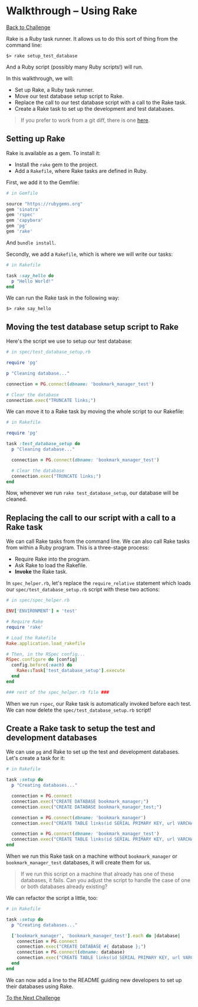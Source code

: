 # Walkthrough – Using Rake

[Back to Challenge](../11_using_rake.md)

Rake is a Ruby task runner. It allows us to do this sort of thing from the command line:

```
$> rake setup_test_database
```

And a Ruby script (possibly many Ruby scripts!) will run.

In this walkthrough, we will:

- Set up Rake, a Ruby task runner.
- Move our test database setup script to Rake.
- Replace the call to our test database script with a call to the Rake task.
- Create a Rake task to set up the development and test databases.

> If you prefer to work from a git diff, there is one [here](https://github.com/sjmog/bookmark_manager/commit/a115785c9dcc63584b1766e0e168a26d61b15750).

## Setting up Rake

Rake is available as a gem. To install it:

- Install the `rake` gem to the project.
- Add a `Rakefile`, where Rake tasks are defined in Ruby.

First, we add it to the Gemfile:

```ruby
# in Gemfile

source "https://rubygems.org"
gem 'sinatra'
gem 'rspec'
gem 'capybara'
gem 'pg'
gem 'rake'
```

And `bundle install`.

Secondly, we add a `Rakefile`, which is where we will write our tasks:

```ruby
# in Rakefile

task :say_hello do
  p "Hello World!"
end
```

We can run the Rake task in the following way:

```
$> rake say_hello
```

## Moving the test database setup script to Rake

Here's the script we use to setup our test database:

```ruby
# in spec/test_database_setup.rb

require 'pg'

p "Cleaning database..."

connection = PG.connect(dbname: 'bookmark_manager_test')

# Clear the database
connection.exec("TRUNCATE links;")
```

We can move it to a Rake task by moving the whole script to our Rakefile:

```ruby
# in Rakefile

require 'pg'

task :test_database_setup do
  p "Cleaning database..."

  connection = PG.connect(dbname: 'bookmark_manager_test')

  # Clear the database
  connection.exec("TRUNCATE links;")
end
```

Now, whenever we run `rake test_database_setup`, our database will be cleaned.

## Replacing the call to our script with a call to a Rake task

We can call Rake tasks from the command line. We can also call Rake tasks from within a Ruby program. This is a three-stage process:

- Require Rake into the program.
- Ask Rake to load the Rakefile.
- **Invoke** the Rake task.

In `spec_helper.rb`, let's replace the `require_relative` statement which loads our `spec/test_database_setup.rb` script with these two actions:

```ruby
# in spec/spec_helper.rb

ENV['ENVIRONMENT'] = 'test'

# Require Rake
require 'rake'

# Load the Rakefile
Rake.application.load_rakefile

# Then, in the RSpec config...
RSpec.configure do |config|
  config.before(:each) do
    Rake::Task['test_database_setup'].execute
  end
end

### rest of the spec_helper.rb file ###
```

When we run `rspec`, our Rake task is automatically invoked before each test. We can now delete the `spec/test_database_setup.rb` script!

## Create a Rake task to setup the test and development databases

We can use `pg` and Rake to set up the test and development databases. Let's create a task for it:

```ruby
# in Rakefile

task :setup do
  p "Creating databases..."

  connection = PG.connect
  connection.exec("CREATE DATABASE bookmark_manager;")
  connection.exec("CREATE DATABASE bookmark_manager_test;")

  connection = PG.connect(dbname: 'bookmark_manager')
  connection.exec("CREATE TABLE links(id SERIAL PRIMARY KEY, url VARCHAR(60));")

  connection = PG.connect(dbname: 'bookmark_manager_test')
  connection.exec("CREATE TABLE links(id SERIAL PRIMARY KEY, url VARCHAR(60));")
end
```

When we run this Rake task on a machine without `bookmark_manager` or `bookmark_manager_test` databases, it will create them for us.

> If we run this script on a machine that already has one of these databases, it fails. Can you adjust the script to handle the case of one or both databases already existing?

We can refactor the script a little, too:

```ruby
# in Rakefile

task :setup do
  p "Creating databases..."

  ['bookmark_manager', 'bookmark_manager_test'].each do |database|
    connection = PG.connect
    connection.exec("CREATE DATABASE #{ database };")
    connection = PG.connect(dbname: database)
    connection.exec("CREATE TABLE links(id SERIAL PRIMARY KEY, url VARCHAR(60));")
  end
end
```

We can now add a line to the README guiding new developers to set up their databases using Rake.

[To the Next Challenge](../12_validations.md)
